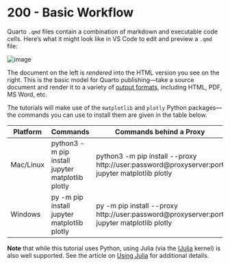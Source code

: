 # 200 - Basic Workflow

Quarto ```.qmd``` files contain a combination of markdown and executable code cells. Here’s what it might look like in VS Code to edit and preview a ```.qmd``` file:

![image](https://user-images.githubusercontent.com/1499433/199030032-56451e02-9ecb-4546-8837-e9060e1ec94a.png)

The document on the left is *rendered* into the HTML version you see on the right. This is the basic model for Quarto publishing—take a source document and render it to a variety of [output formats](https://quarto.org/docs/output-formats/all-formats.html), including HTML, PDF, MS Word, etc.

The tutorials will make use of the ```matplotlib``` and ```plotly``` Python packages—the commands you can use to install them are given in the table below.

| Platform | Commands | Commands behind a Proxy |
| -- | -- | -- |
| Mac/Linux	| python3 -m pip install jupyter matplotlib plotly | python3 -m pip install --proxy http://user:password@proxyserver:port jupyter matplotlib plotly |
| Windows	| py -m pip install jupyter matplotlib plotly| py -m pip install --proxy http://user:password@proxyserver:port jupyter matplotlib plotly |

**Note** that while this tutorial uses Python, using Julia (via the [IJulia](https://julialang.github.io/IJulia.jl/stable/) kernel) is also well supported. See the article on [Using Julia](https://quarto.org/docs/computations/julia.html) for additional details.
